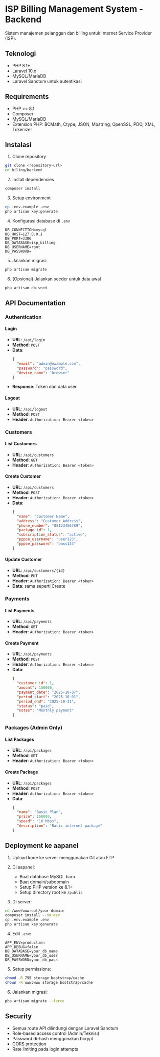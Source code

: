 # ISP Billing Management System - Backend

Sistem manajemen pelanggan dan billing untuk Internet Service Provider (ISP).

## Teknologi

- PHP 8.1+
- Laravel 10.x
- MySQL/MariaDB
- Laravel Sanctum untuk autentikasi

## Requirements

- PHP >= 8.1
- Composer
- MySQL/MariaDB
- Extension PHP: BCMath, Ctype, JSON, Mbstring, OpenSSL, PDO, XML, Tokenizer

## Instalasi

1. Clone repository
```bash
git clone <repository-url>
cd biling/backend
```

2. Install dependencies
```bash
composer install
```

3. Setup environment
```bash
cp .env.example .env
php artisan key:generate
```

4. Konfigurasi database di `.env`
```
DB_CONNECTION=mysql
DB_HOST=127.0.0.1
DB_PORT=3306
DB_DATABASE=isp_billing
DB_USERNAME=root
DB_PASSWORD=
```

5. Jalankan migrasi
```bash
php artisan migrate
```

6. (Opsional) Jalankan seeder untuk data awal
```bash
php artisan db:seed
```

## API Documentation

### Authentication

#### Login
- **URL**: `/api/login`
- **Method**: `POST`
- **Data**:
  ```json
  {
    "email": "admin@example.com",
    "password": "password",
    "device_name": "browser"
  }
  ```
- **Response**: Token dan data user

#### Logout
- **URL**: `/api/logout`
- **Method**: `POST`
- **Header**: `Authorization: Bearer <token>`

### Customers

#### List Customers
- **URL**: `/api/customers`
- **Method**: `GET`
- **Header**: `Authorization: Bearer <token>`

#### Create Customer
- **URL**: `/api/customers`
- **Method**: `POST`
- **Header**: `Authorization: Bearer <token>`
- **Data**:
  ```json
  {
    "name": "Customer Name",
    "address": "Customer Address",
    "phone_number": "08123456789",
    "package_id": 1,
    "subscription_status": "active",
    "pppoe_username": "user123",
    "pppoe_password": "pass123"
  }
  ```

#### Update Customer
- **URL**: `/api/customers/{id}`
- **Method**: `PUT`
- **Header**: `Authorization: Bearer <token>`
- **Data**: sama seperti Create

### Payments

#### List Payments
- **URL**: `/api/payments`
- **Method**: `GET`
- **Header**: `Authorization: Bearer <token>`

#### Create Payment
- **URL**: `/api/payments`
- **Method**: `POST`
- **Header**: `Authorization: Bearer <token>`
- **Data**:
  ```json
  {
    "customer_id": 1,
    "amount": 150000,
    "payment_date": "2025-10-07",
    "period_start": "2025-10-01",
    "period_end": "2025-10-31",
    "status": "paid",
    "notes": "Monthly payment"
  }
  ```

### Packages (Admin Only)

#### List Packages
- **URL**: `/api/packages`
- **Method**: `GET`
- **Header**: `Authorization: Bearer <token>`

#### Create Package
- **URL**: `/api/packages`
- **Method**: `POST`
- **Header**: `Authorization: Bearer <token>`
- **Data**:
  ```json
  {
    "name": "Basic Plan",
    "price": 150000,
    "speed": "10 Mbps",
    "description": "Basic internet package"
  }
  ```

## Deployment ke aapanel

1. Upload kode ke server menggunakan Git atau FTP

2. Di aapanel:
   - Buat database MySQL baru
   - Buat domain/subdomain
   - Setup PHP version ke 8.1+
   - Setup directory root ke `/public`

3. Di server:
```bash
cd /www/wwwroot/your-domain
composer install --no-dev
cp .env.example .env
php artisan key:generate
```

4. Edit `.env`:
```
APP_ENV=production
APP_DEBUG=false
DB_DATABASE=your_db_name
DB_USERNAME=your_db_user
DB_PASSWORD=your_db_pass
```

5. Setup permissions:
```bash
chmod -R 755 storage bootstrap/cache
chown -R www:www storage bootstrap/cache
```

6. Jalankan migrasi:
```bash
php artisan migrate --force
```

## Security
- Semua route API dilindungi dengan Laravel Sanctum
- Role-based access control (Admin/Teknisi)
- Password di-hash menggunakan bcrypt
- CORS protection
- Rate limiting pada login attempts
